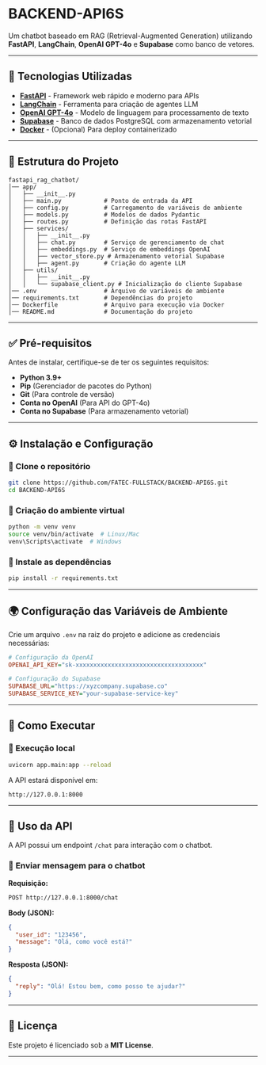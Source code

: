 # BACKEND-API6S

Um chatbot baseado em RAG (Retrieval-Augmented Generation) utilizando **FastAPI**, **LangChain**, **OpenAI GPT-4o** e **Supabase** como banco de vetores.

---

## 🚀 Tecnologias Utilizadas

- **[FastAPI](https://fastapi.tiangolo.com/)** - Framework web rápido e moderno para APIs  
- **[LangChain](https://www.langchain.com/)** - Ferramenta para criação de agentes LLM  
- **[OpenAI GPT-4o](https://platform.openai.com/)** - Modelo de linguagem para processamento de texto  
- **[Supabase](https://supabase.com/)** - Banco de dados PostgreSQL com armazenamento vetorial  
- **[Docker](https://www.docker.com/)** - (Opcional) Para deploy containerizado  

---

## 📁 Estrutura do Projeto

```
fastapi_rag_chatbot/
│── app/
│   ├── __init__.py
│   ├── main.py            # Ponto de entrada da API
│   ├── config.py          # Carregamento de variáveis de ambiente
│   ├── models.py          # Modelos de dados Pydantic
│   ├── routes.py          # Definição das rotas FastAPI
│   ├── services/
│   │   ├── __init__.py
│   │   ├── chat.py        # Serviço de gerenciamento de chat
│   │   ├── embeddings.py  # Serviço de embeddings OpenAI
│   │   ├── vector_store.py # Armazenamento vetorial Supabase
│   │   ├── agent.py       # Criação do agente LLM
│   ├── utils/
│   │   ├── __init__.py
│   │   └── supabase_client.py # Inicialização do cliente Supabase
│── .env                   # Arquivo de variáveis de ambiente
│── requirements.txt       # Dependências do projeto
│── Dockerfile             # Arquivo para execução via Docker
│── README.md              # Documentação do projeto
```

---

## ✅ Pré-requisitos

Antes de instalar, certifique-se de ter os seguintes requisitos:

- **Python 3.9+**  
- **Pip** (Gerenciador de pacotes do Python)  
- **Git** (Para controle de versão)  
- **Conta no OpenAI** (Para API do GPT-4o)  
- **Conta no Supabase** (Para armazenamento vetorial)  

---

## ⚙️ Instalação e Configuração

### 🔹 Clone o repositório

```bash
git clone https://github.com/FATEC-FULLSTACK/BACKEND-API6S.git
cd BACKEND-API6S
```

### 🔹 Criação do ambiente virtual

```bash
python -m venv venv
source venv/bin/activate  # Linux/Mac
venv\Scripts\activate  # Windows
```

### 🔹 Instale as dependências

```bash
pip install -r requirements.txt
```

---

## 🌍 Configuração das Variáveis de Ambiente

Crie um arquivo `.env` na raiz do projeto e adicione as credenciais necessárias:

```ini
# Configuração da OpenAI
OPENAI_API_KEY="sk-xxxxxxxxxxxxxxxxxxxxxxxxxxxxxxxxxxxx"

# Configuração do Supabase
SUPABASE_URL="https://xyzcompany.supabase.co"
SUPABASE_SERVICE_KEY="your-supabase-service-key"
```

---

## 🚀 Como Executar

### 🔹 Execução local

```bash
uvicorn app.main:app --reload
```

A API estará disponível em:

```
http://127.0.0.1:8000
```

---

## 📡 Uso da API

A API possui um endpoint `/chat` para interação com o chatbot.  

### 🔹 **Enviar mensagem para o chatbot**

**Requisição:**
```bash
POST http://127.0.0.1:8000/chat
```

**Body (JSON):**
```json
{
  "user_id": "123456",
  "message": "Olá, como você está?"
}
```

**Resposta (JSON):**
```json
{
  "reply": "Olá! Estou bem, como posso te ajudar?"
}
```

---

## 📜 Licença

Este projeto é licenciado sob a **MIT License**.  

---